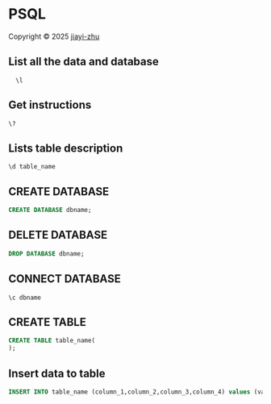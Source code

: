 # PSQL
<p> Copyright © 2025 <a href="https://github.com/zhu7055">jiayi-zhu</a></p>

## List all the data and database
```PSQL
  \l
```
## Get instructions
```PSQL
\?
```
## Lists table description

```PSQL
\d table_name
```
## CREATE DATABASE
```SQL
CREATE DATABASE dbname;
```
## DELETE DATABASE
```SQL
DROP DATABASE dbname;
```
## CONNECT DATABASE
```psql
\c dbname
```
## CREATE TABLE
```SQL
CREATE TABLE table_name(
);
```
## Insert data to table
```SQL
INSERT INTO table_name (column_1,column_2,column_3,column_4) values (value_1, value_2, value_3, value_4);
```
